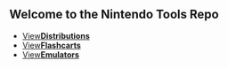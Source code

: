 ## Welcome to the Nintendo Tools Repo
<threebutton>
<ul>
            <li><a href="">View<strong>Distributions</strong></a></li>
            <li><a href="">View<strong>Flashcarts</strong></a></li>
            <li><a href="">View<strong>Emulators</strong></a></li>
          </ul>
</threebutton>
